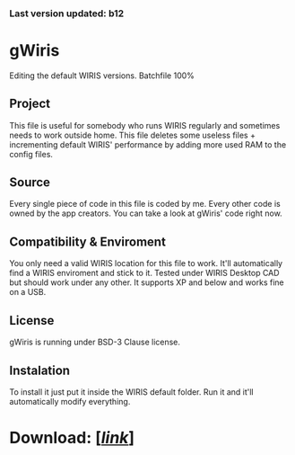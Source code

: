 ### Last version updated: b12



# gWiris
Editing the default WIRIS versions. Batchfile 100%

## Project
This file is useful for somebody who runs WIRIS regularly and sometimes needs to work outside home.
This file deletes some useless files + incrementing default WIRIS' performance by adding more used RAM to the config files.

## Source
Every single piece of code in this file is coded by me. Every other code is owned by the app creators. You can take a look at gWiris' code right now.

## Compatibility & Enviroment
You only need a valid WIRIS location for this file to work. It'll automatically find a WIRIS enviroment and stick to it. Tested under WIRIS Desktop CAD but should work under any other. It supports XP and below and works fine on a USB.

## License
gWiris is running under BSD-3 Clause license.

## Instalation
To install it just put it inside the WIRIS default folder. Run it and it'll automatically modify everything.

# Download: [[*link*](https://github.com/GijonDev/gWiris/releases/download/b12/gWiris.cmd)]

